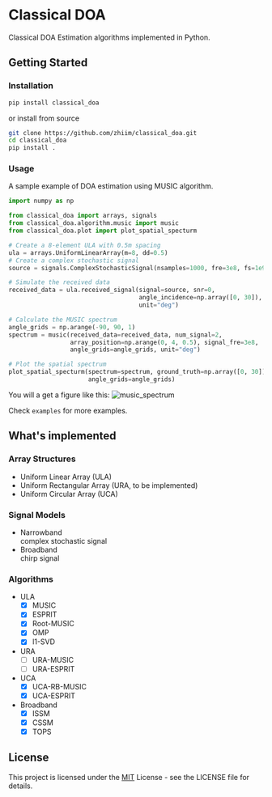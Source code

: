 # Classical DOA

Classical DOA Estimation algorithms implemented in Python.

## Getting Started

### Installation

```bash
pip install classical_doa
```
or install from source

```bash
git clone https://github.com/zhiim/classical_doa.git
cd classical_doa
pip install .
```

### Usage

A sample example of DOA estimation using MUSIC algorithm.

```python
import numpy as np

from classical_doa import arrays, signals
from classical_doa.algorithm.music import music
from classical_doa.plot import plot_spatial_specturm

# Create a 8-element ULA with 0.5m spacing
ula = arrays.UniformLinearArray(m=8, dd=0.5)
# Create a complex stochastic signal
source = signals.ComplexStochasticSignal(nsamples=1000, fre=3e8, fs=1e9)

# Simulate the received data
received_data = ula.received_signal(signal=source, snr=0,
                                    angle_incidence=np.array([0, 30]),
                                    unit="deg")

# Calculate the MUSIC spectrum
angle_grids = np.arange(-90, 90, 1)
spectrum = music(received_data=received_data, num_signal=2,
                 array_position=np.arange(0, 4, 0.5), signal_fre=3e8,
                 angle_grids=angle_grids, unit="deg")

# Plot the spatial spectrum
plot_spatial_specturm(spectrum=spectrum, ground_truth=np.array([0, 30]),
                      angle_grids=angle_grids)
```
You will a get a figure like this:
![music_spectrum](pics/music_spectrum.svg)

Check `examples` for more examples.

## What's implemented 

### Array Structures

* Uniform Linear Array (ULA)  
* Uniform Rectangular Array (URA, to be implemented)
* Uniform Circular Array (UCA)

### Signal Models

* Narrowband  
    complex stochastic signal
* Broadband  
    chirp signal 

### Algorithms

* ULA
    - [x] MUSIC
    - [x] ESPRIT
    - [x] Root-MUSIC
    - [x] OMP
    - [x] l1-SVD
* URA
    - [ ] URA-MUSIC
    - [ ] URA-ESPRIT
* UCA
    - [x] UCA-RB-MUSIC
    - [x] UCA-ESPRIT
* Broadband
    - [x] ISSM
    - [x] CSSM
    - [x] TOPS

## License

This project is licensed under the [MIT](LICENSE) License - see the LICENSE file for details.
